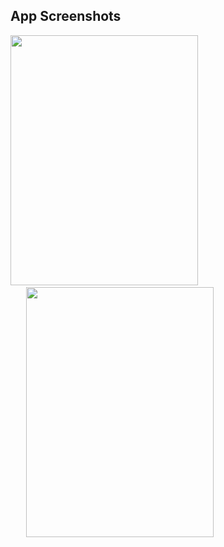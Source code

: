 ## App Screenshots
<pre>
<img src="https://github.com/gulsemins/MusicApp/assets/113687703/164eb623-2261-4f65-9b8f-b6baf9494a60" width="300" height="400> <img  width="180"> 
   <img src="https://github.com/gulsemins/MusicApp/assets/113687703/41181db0-c674-422f-afd7-c4a48a3ff8be" width="300" height="400> <img  width="180"> 
</pre>
